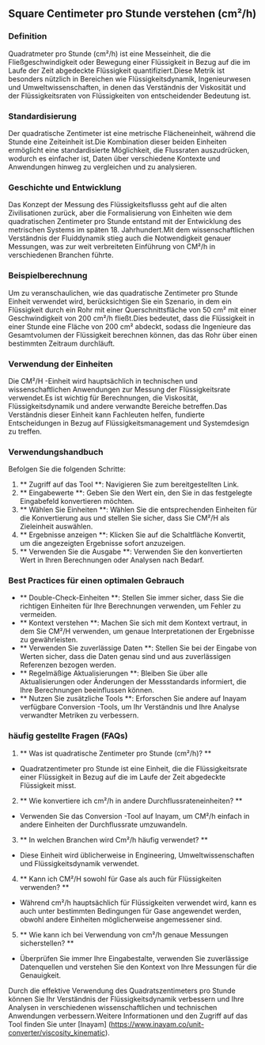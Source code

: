 ## Square Centimeter pro Stunde verstehen (cm²/h)

### Definition
Quadratmeter pro Stunde (cm²/h) ist eine Messeinheit, die die Fließgeschwindigkeit oder Bewegung einer Flüssigkeit in Bezug auf die im Laufe der Zeit abgedeckte Flüssigkeit quantifiziert.Diese Metrik ist besonders nützlich in Bereichen wie Flüssigkeitsdynamik, Ingenieurwesen und Umweltwissenschaften, in denen das Verständnis der Viskosität und der Flüssigkeitsraten von Flüssigkeiten von entscheidender Bedeutung ist.

### Standardisierung
Der quadratische Zentimeter ist eine metrische Flächeneinheit, während die Stunde eine Zeiteinheit ist.Die Kombination dieser beiden Einheiten ermöglicht eine standardisierte Möglichkeit, die Flussraten auszudrücken, wodurch es einfacher ist, Daten über verschiedene Kontexte und Anwendungen hinweg zu vergleichen und zu analysieren.

### Geschichte und Entwicklung
Das Konzept der Messung des Flüssigkeitsflusss geht auf die alten Zivilisationen zurück, aber die Formalisierung von Einheiten wie dem quadratischen Zentimeter pro Stunde entstand mit der Entwicklung des metrischen Systems im späten 18. Jahrhundert.Mit dem wissenschaftlichen Verständnis der Fluiddynamik stieg auch die Notwendigkeit genauer Messungen, was zur weit verbreiteten Einführung von CM²/h in verschiedenen Branchen führte.

### Beispielberechnung
Um zu veranschaulichen, wie das quadratische Zentimeter pro Stunde Einheit verwendet wird, berücksichtigen Sie ein Szenario, in dem ein Flüssigkeit durch ein Rohr mit einer Querschnittsfläche von 50 cm² mit einer Geschwindigkeit von 200 cm²/h fließt.Dies bedeutet, dass die Flüssigkeit in einer Stunde eine Fläche von 200 cm² abdeckt, sodass die Ingenieure das Gesamtvolumen der Flüssigkeit berechnen können, das das Rohr über einen bestimmten Zeitraum durchläuft.

### Verwendung der Einheiten
Die CM²/H -Einheit wird hauptsächlich in technischen und wissenschaftlichen Anwendungen zur Messung der Flüssigkeitsrate verwendet.Es ist wichtig für Berechnungen, die Viskosität, Flüssigkeitsdynamik und andere verwandte Bereiche betreffen.Das Verständnis dieser Einheit kann Fachleuten helfen, fundierte Entscheidungen in Bezug auf Flüssigkeitsmanagement und Systemdesign zu treffen.

### Verwendungshandbuch
Befolgen Sie die folgenden Schritte:

1. ** Zugriff auf das Tool **: Navigieren Sie zum bereitgestellten Link.
2. ** Eingabewerte **: Geben Sie den Wert ein, den Sie in das festgelegte Eingabefeld konvertieren möchten.
3. ** Wählen Sie Einheiten **: Wählen Sie die entsprechenden Einheiten für die Konvertierung aus und stellen Sie sicher, dass Sie CM²/H als Zieleinheit auswählen.
4. ** Ergebnisse anzeigen **: Klicken Sie auf die Schaltfläche Konvertit, um die angezeigten Ergebnisse sofort anzuzeigen.
5. ** Verwenden Sie die Ausgabe **: Verwenden Sie den konvertierten Wert in Ihren Berechnungen oder Analysen nach Bedarf.

### Best Practices für einen optimalen Gebrauch
- ** Double-Check-Einheiten **: Stellen Sie immer sicher, dass Sie die richtigen Einheiten für Ihre Berechnungen verwenden, um Fehler zu vermeiden.
- ** Kontext verstehen **: Machen Sie sich mit dem Kontext vertraut, in dem Sie CM²/H verwenden, um genaue Interpretationen der Ergebnisse zu gewährleisten.
- ** Verwenden Sie zuverlässige Daten **: Stellen Sie bei der Eingabe von Werten sicher, dass die Daten genau sind und aus zuverlässigen Referenzen bezogen werden.
- ** Regelmäßige Aktualisierungen **: Bleiben Sie über alle Aktualisierungen oder Änderungen der Messstandards informiert, die Ihre Berechnungen beeinflussen können.
- ** Nutzen Sie zusätzliche Tools **: Erforschen Sie andere auf Inayam verfügbare Conversion -Tools, um Ihr Verständnis und Ihre Analyse verwandter Metriken zu verbessern.

### häufig gestellte Fragen (FAQs)

1. ** Was ist quadratische Zentimeter pro Stunde (cm²/h)? **
- Quadratzentimeter pro Stunde ist eine Einheit, die die Flüssigkeitsrate einer Flüssigkeit in Bezug auf die im Laufe der Zeit abgedeckte Flüssigkeit misst.

2. ** Wie konvertiere ich cm²/h in andere Durchflussrateneinheiten? **
- Verwenden Sie das Conversion -Tool auf Inayam, um CM²/h einfach in andere Einheiten der Durchflussrate umzuwandeln.

3. ** In welchen Branchen wird Cm²/h häufig verwendet? **
- Diese Einheit wird üblicherweise in Engineering, Umweltwissenschaften und Flüssigkeitsdynamik verwendet.

4. ** Kann ich CM²/H sowohl für Gase als auch für Flüssigkeiten verwenden? **
- Während cm²/h hauptsächlich für Flüssigkeiten verwendet wird, kann es auch unter bestimmten Bedingungen für Gase angewendet werden, obwohl andere Einheiten möglicherweise angemessener sind.

5. ** Wie kann ich bei Verwendung von cm²/h genaue Messungen sicherstellen? **
- Überprüfen Sie immer Ihre Eingabestalte, verwenden Sie zuverlässige Datenquellen und verstehen Sie den Kontext von Ihre Messungen für die Genauigkeit.

Durch die effektive Verwendung des Quadratszentimeters pro Stunde können Sie Ihr Verständnis der Flüssigkeitsdynamik verbessern und Ihre Analysen in verschiedenen wissenschaftlichen und technischen Anwendungen verbessern.Weitere Informationen und den Zugriff auf das Tool finden Sie unter [Inayam] (https://www.inayam.co/unit-converter/viscosity_kinematic).